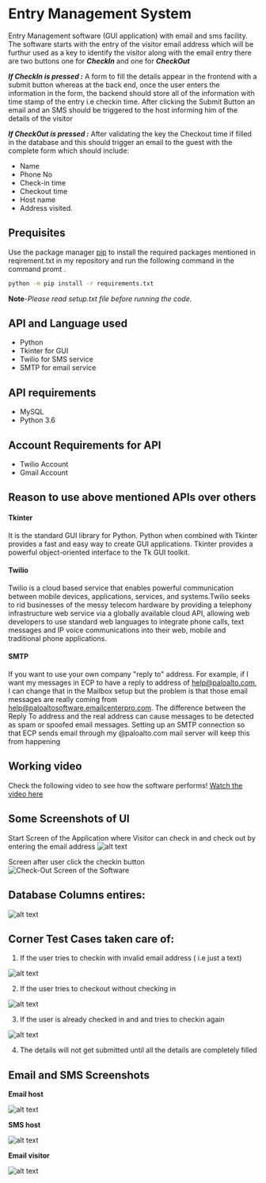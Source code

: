 # Entry Management System

Entry Management software (GUI application) with email and sms facility.
The software starts with the entry of the visitor email address which will be furthur used as a key to identify the visitor along with the email entry there are two buttons one for ***CheckIn*** and one for ***CheckOut***

***If **CheckIn** is pressed   :***
A form to fill the details appear in the frontend with a submit button whereas at the back end, once the user enters the information in the form, the backend should store all of the information with time stamp of the entry i.e checkin time. After clicking the Submit Button an email and an SMS should be triggered to the host informing him of the details of the visitor

***If **CheckOut** is pressed   :*** After validating the key the Checkout time if filled in the database and this should trigger an email to the guest with the complete form which should include:

* Name 
* Phone No
* Check-in time
* Checkout time
* Host name 
* Address visited.




## Prequisites

Use the package manager [pip](https://pip.pypa.io/en/stable/) to install the required packages mentioned in reqirement.txt in my repository and run the following command in the command promt .

```bash
python -m pip install -r requirements.txt
```
**Note**-*Please read setup.txt file before running the code.*
## API and Language used

* Python
* Tkinter for GUI
* Twilio for SMS service
* SMTP for email service

## API requirements ##
* MySQL
* Python 3.6

## Account Requirements for API
* Twilio Account 
* Gmail Account 
 
## Reason to use above mentioned APIs over others 
#### Tkinter #### 
It is the standard GUI library for Python. Python when combined with Tkinter provides a fast and easy way to create GUI applications. Tkinter provides a powerful object-oriented interface to the Tk GUI toolkit.

#### Twilio ####
Twilio is a cloud based service that enables powerful communication between mobile devices, applications, services, and systems.Twilio seeks to rid businesses of the messy telecom hardware by providing a telephony infrastructure web service via a globally available cloud API, allowing web developers to use standard web languages to integrate phone calls, text messages and IP voice communications into their web, mobile and traditional phone applications.

#### SMTP ####
If you want to use your own company "reply to" address. For example, if I want my messages in ECP to have a reply to address of help@paloalto.com, I can change that in the Mailbox setup but the problem is that those email messages are really coming from help@paloaltosoftware.emailcenterpro.com. The difference between the Reply To address and the real address can cause messages to be detected as spam or spoofed email messages. Setting up an SMTP connection so that ECP sends email through my @paloalto.com mail server will keep this from happening

## Working video
Check the following video to see how  the software performs!
[Watch the video here](https://youtu.be/6aGTIIAzSPE)

## Some Screenshots of UI

Start Screen of the Application where Visitor can check in and check out by entering the email address
![alt text](https://github.com/gautambhatia2502/Entry-Management-System/blob/master/images/main1.png)

Screen after user click the checkin button
![Check-Out Screen of the Software](https://github.com/gautambhatia2502/Entry-Management-System/blob/master/images/checkin.png)

## Database Columns entires:

![alt text](https://github.com/gautambhatia2502/Entry-Management-System/blob/master/images/database.png)

## Corner Test Cases taken care of:

1) If the user tries to checkin with invalid email address ( i.e just a text)

![alt text](https://github.com/gautambhatia2502/Entry-Management-System/blob/master/images/wrong_mail.png)


2) If the user tries to checkout without checking in

![alt text](https://github.com/gautambhatia2502/Entry-Management-System/blob/master/images/Checkout_without_checkin.png)



3) If the user is already checked in and and tries to checkin again

![alt text](https://github.com/gautambhatia2502/Entry-Management-System/blob/master/images/Already_checkedin.png)



4) The details will not get submitted until all the details are completely filled


## Email and SMS Screenshots
**Email host**

![alt text](https://github.com/gautambhatia2502/Entry-Management-System/blob/master/images/Visitor_info_mail.png)

**SMS host**

![alt text](https://github.com/gautambhatia2502/Entry-Management-System/blob/master/images/SMS.png)

**Email visitor**

![alt text](https://github.com/gautambhatia2502/Entry-Management-System/blob/master/images/Visit_report.png)

